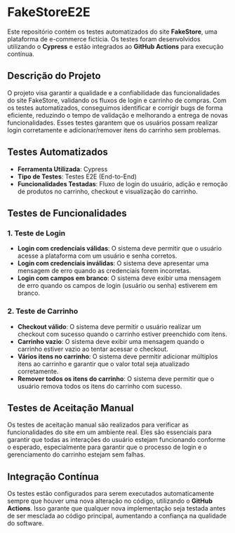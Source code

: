 # FakeStoreE2E

Este repositório contém os testes automatizados do site **FakeStore**, uma plataforma de e-commerce fictícia. Os testes foram desenvolvidos utilizando o **Cypress** e estão integrados ao **GitHub Actions** para execução contínua.

## Descrição do Projeto

O projeto visa garantir a qualidade e a confiabilidade das funcionalidades do site FakeStore, validando os fluxos de login e carrinho de compras. Com os testes automatizados, conseguimos identificar e corrigir bugs de forma eficiente, reduzindo o tempo de validação e melhorando a entrega de novas funcionalidades. Esses testes garantem que os usuários possam realizar login corretamente e adicionar/remover itens do carrinho sem problemas.

## Testes Automatizados

- **Ferramenta Utilizada**: Cypress
- **Tipo de Testes**: Testes E2E (End-to-End)
- **Funcionalidades Testadas**: Fluxo de login do usuário, adição e remoção de produtos no carrinho, checkout e visualização do carrinho.

## Testes de Funcionalidades

### 1. Teste de Login
- **Login com credenciais válidas**: O sistema deve permitir que o usuário acesse a plataforma com um usuário e senha corretos.
- **Login com credenciais inválidas**: O sistema deve apresentar uma mensagem de erro quando as credenciais forem incorretas.
- **Login com campos em branco**: O sistema deve exibir uma mensagem de erro quando os campos de login (usuário ou senha) estiverem em branco.

### 2. Teste de Carrinho
- **Checkout válido**: O sistema deve permitir o usuário realizar um checkout com sucesso quando o carrinho estiver preenchido com itens.
- **Carrinho vazio**: O sistema deve exibir uma mensagem quando o carrinho estiver vazio ao tentar acessar o checkout.
- **Vários itens no carrinho**: O sistema deve permitir adicionar múltiplos itens ao carrinho e garantir que o valor total seja atualizado corretamente.
- **Remover todos os itens do carrinho**: O sistema deve permitir que o usuário remova todos os itens do carrinho com sucesso.

## Testes de Aceitação Manual

Os testes de aceitação manual são realizados para verificar as funcionalidades do site em um ambiente real. Eles são essenciais para garantir que todas as interações do usuário estejam funcionando conforme o esperado, especialmente para garantir que o processo de login e o gerenciamento do carrinho estejam sem falhas.

## Integração Contínua

Os testes estão configurados para serem executados automaticamente sempre que houver uma nova alteração no código, utilizando o **GitHub Actions**. Isso garante que qualquer nova implementação seja testada antes de ser mesclada ao código principal, aumentando a confiança na qualidade do software.

